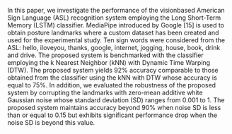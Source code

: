 In this paper, we investigate the performance of the visionbased American Sign Language (ASL) recognition system employing the
Long Short-Term Memory (LSTM) classifier. MediaPipe introduced by
Google [15] is used to obtain posture landmarks where a custom dataset
has been created and used for the experimental study. Ten sign words
were considered from the ASL: hello, iloveyou, thanks, google, internet,
jogging, house, book, drink and drive. The proposed system is benchmarked with the classifier employing the k Nearest Neighbor (kNN) with
Dynamic Time Warping (DTW). The proposed system yields 92% accuracy comparable to those obtained from the classifier using the kNN
with DTW whose accuracy is equal to 75%. In addition, we evaluated
the robustness of the proposed system by corrupting the landmarks with
zero-mean additive white Gaussian noise whose standard deviation (SD)
ranges from 0.001 to 1. The proposed system maintains accuracy beyond
90% when noise SD is less than or equal to 0.15 but exhibits significant
performance drop when the noise SD is beyond this value.
